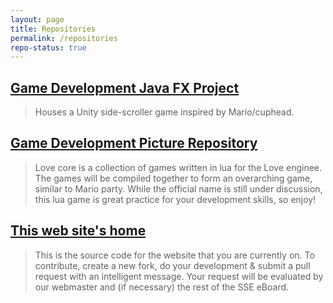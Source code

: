 ```yaml
---
layout: page
title: Repositories
permalink: /repositories
repo-status: true
---
```




## [Game Development Java FX Project](https://github.com/GracieHorton/gamedev_javafxproject)

>Houses a Unity side-scroller game inspired by Mario/cuphead. 

## [Game Development Picture Repository](https://github.com/Acais/LoveCore)
>Love core is a collection of games written in lua for the Love enginee. The games will be compiled together to form an overarching game, similar to Mario party. While the official name is still under discussion, this lua game is great practice for your development skills, so enjoy!


## [This web site's home](https://github.com/msoe-sse/msoe-sse.github.io)

>This is the source code for the website that you are currently on. To contribute, create a new fork, do your development & submit a pull request with an intelligent message. Your request will be evaluated by our webmaster and (if necessary) the rest of the SSE eBoard.

